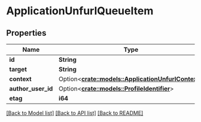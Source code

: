 # ApplicationUnfurlQueueItem

## Properties

Name | Type | Description | Notes
------------ | ------------- | ------------- | -------------
**id** | **String** |  | 
**target** | **String** |  | 
**context** | Option<[**crate::models::ApplicationUnfurlContext**](ApplicationUnfurlContext.md)> |  | [optional]
**author_user_id** | Option<[**crate::models::ProfileIdentifier**](ProfileIdentifier.md)> |  | [optional]
**etag** | **i64** |  | 

[[Back to Model list]](../README.md#documentation-for-models) [[Back to API list]](../README.md#documentation-for-api-endpoints) [[Back to README]](../README.md)


